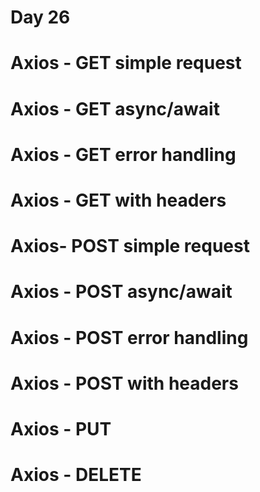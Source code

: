 # Day 26

# Axios - GET simple request
# Axios - GET async/await
# Axios - GET error handling
# Axios - GET with headers
# Axios- POST simple request
# Axios - POST async/await
# Axios - POST error handling
# Axios - POST with headers
# Axios - PUT
# Axios - DELETE

